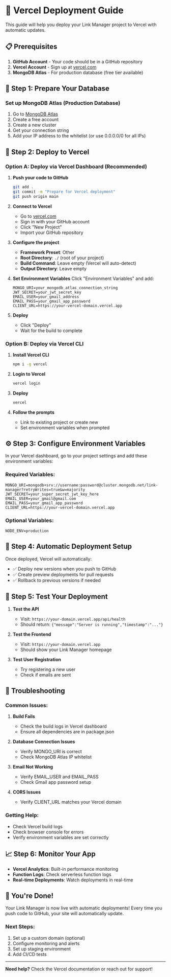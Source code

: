 # 🚀 Vercel Deployment Guide

This guide will help you deploy your Link Manager project to Vercel with automatic updates.

## 📋 Prerequisites

1. **GitHub Account** - Your code should be in a GitHub repository
2. **Vercel Account** - Sign up at [vercel.com](https://vercel.com)
3. **MongoDB Atlas** - For production database (free tier available)

## 🔧 Step 1: Prepare Your Database

### Set up MongoDB Atlas (Production Database)

1. Go to [MongoDB Atlas](https://www.mongodb.com/atlas)
2. Create a free account
3. Create a new cluster
4. Get your connection string
5. Add your IP address to the whitelist (or use 0.0.0.0/0 for all IPs)

## 🚀 Step 2: Deploy to Vercel

### Option A: Deploy via Vercel Dashboard (Recommended)

1. **Push your code to GitHub**
   ```bash
   git add .
   git commit -m "Prepare for Vercel deployment"
   git push origin main
   ```

2. **Connect to Vercel**
   - Go to [vercel.com](https://vercel.com)
   - Sign in with your GitHub account
   - Click "New Project"
   - Import your GitHub repository

3. **Configure the project**
   - **Framework Preset**: Other
   - **Root Directory**: `./` (root of your project)
   - **Build Command**: Leave empty (Vercel will auto-detect)
   - **Output Directory**: Leave empty

4. **Set Environment Variables**
   Click "Environment Variables" and add:
   ```
   MONGO_URI=your_mongodb_atlas_connection_string
   JWT_SECRET=your_jwt_secret_key
   EMAIL_USER=your_gmail_address
   EMAIL_PASS=your_gmail_app_password
   CLIENT_URL=https://your-vercel-domain.vercel.app
   ```

5. **Deploy**
   - Click "Deploy"
   - Wait for the build to complete

### Option B: Deploy via Vercel CLI

1. **Install Vercel CLI**
   ```bash
   npm i -g vercel
   ```

2. **Login to Vercel**
   ```bash
   vercel login
   ```

3. **Deploy**
   ```bash
   vercel
   ```

4. **Follow the prompts**
   - Link to existing project or create new
   - Set environment variables when prompted

## ⚙️ Step 3: Configure Environment Variables

In your Vercel dashboard, go to your project settings and add these environment variables:

### Required Variables:
```
MONGO_URI=mongodb+srv://username:password@cluster.mongodb.net/link-manager?retryWrites=true&w=majority
JWT_SECRET=your_super_secret_jwt_key_here
EMAIL_USER=your_gmail@gmail.com
EMAIL_PASS=your_gmail_app_password
CLIENT_URL=https://your-vercel-domain.vercel.app
```

### Optional Variables:
```
NODE_ENV=production
```

## 🔄 Step 4: Automatic Deployment Setup

Once deployed, Vercel will automatically:
- ✅ Deploy new versions when you push to GitHub
- ✅ Create preview deployments for pull requests
- ✅ Rollback to previous versions if needed

## 🧪 Step 5: Test Your Deployment

1. **Test the API**
   - Visit: `https://your-domain.vercel.app/api/health`
   - Should return: `{"message":"Server is running","timestamp":"..."}`

2. **Test the Frontend**
   - Visit: `https://your-domain.vercel.app`
   - Should show your Link Manager homepage

3. **Test User Registration**
   - Try registering a new user
   - Check if emails are sent

## 🔧 Troubleshooting

### Common Issues:

1. **Build Fails**
   - Check the build logs in Vercel dashboard
   - Ensure all dependencies are in package.json

2. **Database Connection Issues**
   - Verify MONGO_URI is correct
   - Check MongoDB Atlas IP whitelist

3. **Email Not Working**
   - Verify EMAIL_USER and EMAIL_PASS
   - Check Gmail app password setup

4. **CORS Issues**
   - Verify CLIENT_URL matches your Vercel domain

### Getting Help:
- Check Vercel build logs
- Check browser console for errors
- Verify environment variables are set correctly

## 📈 Step 6: Monitor Your App

- **Vercel Analytics**: Built-in performance monitoring
- **Function Logs**: Check serverless function logs
- **Real-time Deployments**: Watch deployments in real-time

## 🎉 You're Done!

Your Link Manager is now live with automatic deployments! Every time you push code to GitHub, your site will automatically update.

### Next Steps:
1. Set up a custom domain (optional)
2. Configure monitoring and alerts
3. Set up staging environment
4. Add CI/CD tests

---

**Need help?** Check the Vercel documentation or reach out for support! 

